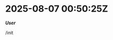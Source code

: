 <!-- Generated by SpecStory -->

# 2025-08-07 00:50:25Z

<!-- Claude Code Session 22689dac-8b0b-45dd-8693-45c61839b2db (2025-08-07_00-50-25Z) -->

_**User**_

/init
